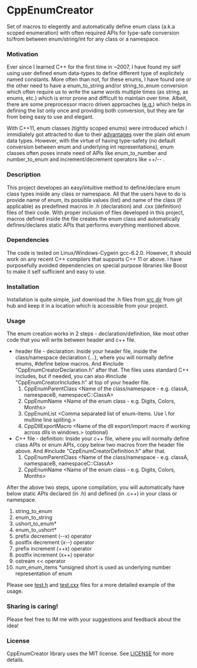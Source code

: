 # CppEnumCreator
Set of macros to elegently and automatically define enum class (a.k.a scoped enumeration) with often required APIs for type-safe conversion to/from between enum/string/int for any class or a namespace. 

### Motivation
Ever since I learned C++ for the first time in ~2007, I have found my self using user defined enum data-types to define different type of explicitely named constants. More often than not, for these enums, I have found one or the other need to have a enum_to_string and/or string_to_enum conversion which often require us to write the same words multiple times (as string, as enums, etc.) which is error prone and difficult to maintain over time. Albeit, there are some preprocessor macro driven approaches ([e.g.](https://stackoverflow.com/questions/5530248/creating-a-string-list-and-an-enum-list-from-a-c-macro)) which helps in defining the list only once and providing both conversion, but they are far from being easy to use and elegant.

With C++11, enum classes (tightly scoped enums) were introduced which I immidiately got attracted to due to their [advantages](https://www.geeksforgeeks.org/enum-classes-in-c-and-their-advantage-over-enum-datatype) over the plain old enum data types. However, with the virtue of having type-safety (no default conversion between enum and underlying int representations), enum classes often poses innate need of APIs like enum_to_number and number_to_enum and increment/decrement operators like ++/-- .

### Description
This project developes an easy/intuitive method to define/declare enum class types inside any class or namespace. All that the users have to do is provide name of enum, its possible values (list) and name of the class (if applicable) as predefined macros in .h (declaration) and .cxx (definition) files of their code. With proper inclusion of files developed in this project, macros defined inside the file creates the enum class and automatically defines/declares static APIs that performs everything mentioned above.

### Dependencies
The code is tested on Linux/Windows-Cygwin gcc-6.2.0. However, It should work on any recent C++ compilers that supports C++ 11 or above. I have purposefully avoided dependencies on special purpose  libraries like Boost to make it self sufficient and easy to use. 

### Installation 
Installation is quite simple, just download the .h files from [src dir](https://github.com/gandhidarshak/CppEnumCreator/tree/master/src/) from git hub and keep it in a location which is accessible from your project.  

### Usage
The enum creation works in 2 steps - declaration/definition, like most other code that you will write between header and c++ file.
*   header file - declaration:
Inside your header file, inside the class/namespace declaration {...}, where you will normally define enums, #define below macros. And #include  "CppEnumCreatorDeclaration.h" after that. The files uses standard C++ includes, but if needed, you can also #include "CppEnumCreatorIncludes.h" at top of your header file.
    1.  CppEnumParentClass <Name of the class/namespace - e.g. classA, namespaceB, namespaceC::ClassA>
    2.  CppEnumName <Name of the enum class - e.g. Digits, Colors, Months>
    3.  CppEnumList <Comma separated list of enum-items. Use \ for multine line spliting.>
    4.  CppDllExportMacro <Name of the dll export/import macro if working across dlls in windows.> (optional)
*   C++ file - definition:
Inside your c++ file, where you will normally define class APIs or enum APIs, copy below two macros from the header file above. And #include  "CppEnumCreatorDefinition.h" after that.
    1.  CppEnumParentClass <Name of the class/namespace - e.g. classA, namespaceB, namespaceC::ClassA>
    2.  CppEnumName <Name of the enum class - e.g. Digits, Colors, Months>

After the above two steps, upone compilation, you will automatically have below static APIs declared (in .h) and defined (in .c++) in your class or namespace.
1.  string_to_enum
2.  enum_to_string
3.  ushort_to_enum* 
4.  enum_to_ushort*
5.  prefix decrement (--x) operator
6.  postfix decrement (x--) operator
7.  prefix increment (\++x) operator
8.  postfix increment (x++) operator
9.  ostream << operator 
10.  num_enum_items
    *unsigned short is used as underlying number representation of enum



Please see [test.h](https:/d/github.com/gandhidarshak/CppEnumCreator/blob/master/test/test.h) and [test.cxx](https://github.com/gandhidarshak/CppEnumCreator/blob/master/test/test.cxx) files for a more detailed example of the usage. 

### Sharing is caring!

Please feel free to IM me with your suggestions and feedback about the idea!

### License

CppEnumCreator library uses the MIT license. See [LICENSE](https://github.com/gandhidarshak/CppEnumCreator/blob/master/LICENSE.md) for more details.
